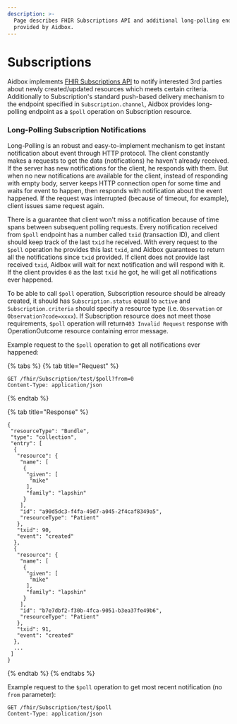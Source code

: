 ```yaml
---
description: >-
  Page describes FHIR Subscriptions API and additional long-polling endpoint
  provided by Aidbox.
---
```


# Subscriptions

Aidbox implements [FHIR Subscriptions API](https://www.hl7.org/fhir/subscription.html) to notify interested 3rd parties about newly created/updated resources which meets certain criteria. Additionally to Subscription's standard push-based delivery mechanism to the endpoint specified in `Subscription.channel`, Aidbox provides long-polling endpoint as a `$poll` operation on Subscription resource.

### Long-Polling Subscription Notifications

Long-Polling is an robust and easy-to-implement mechanism to get instant notification about event through HTTP protocol. The client constantly makes a requests to get the data \(notifications\) he haven't already received. If the server has new notifications for the client, he responds with them. But when no new notifications are available for the client, instead of responding with empty body, server keeps HTTP connection open for some time and waits for event to happen, then responds with notification about the event happened. If the request was interrupted \(because of timeout, for example\), client issues same request again.

There is a guarantee that client won't miss a notification because of time spans between subsequent polling requests. Every notification received from `$poll` endpoint has a number called `txid` \(transaction ID\), and client should keep track of the last `txid` he received. With every request to the `$poll` operation he provides this last `txid`, and Aidbox guarantees to return all the notifications since `txid` provided. If client does not provide last received `txid`, Aidbox will wait for next notification and will respond with it. If the client provides `0` as the last `txid` he got, he will get all notifications ever happened.

To be able to call `$poll` operation, Subscription resource should be already created, it should has `Subscription.status` equal to `active` and `Subscription.criteria` should specify a resource type \(i.e. `Observation` or `Observation?code=xxxx`\). If Subscription resource does not meet those requirements, `$poll` operation will return`403 Invalid Request` response with OperationOutcome resource containing error message.

Example request to the `$poll` operation to get all notifications ever happened:

{% tabs %}
{% tab title="Request" %}
```text
GET /fhir/Subscription/test/$poll?from=0
Content-Type: application/json
```
{% endtab %}

{% tab title="Response" %}
```text
{
 "resourceType": "Bundle",
 "type": "collection",
 "entry": [
  {
   "resource": {
    "name": [
     {
      "given": [
       "mike"
      ],
      "family": "lapshin"
     }
    ],
    "id": "a90d5dc3-f4fa-49d7-a045-2f4caf8349a5",
    "resourceType": "Patient"
   },
   "txid": 90,
   "event": "created"
  },
  {
   "resource": {
    "name": [
     {
      "given": [
       "mike"
      ],
      "family": "lapshin"
     }
    ],
    "id": "b7e7dbf2-f30b-4fca-9051-b3ea37fe49b6",
    "resourceType": "Patient"
   },
   "txid": 91,
   "event": "created"
  },
  ...
 ]
}
```
{% endtab %}
{% endtabs %}

Example request to the `$poll` operation to get most recent notification \(no `from` parameter\):

```text
GET /fhir/Subscription/test/$poll
Content-Type: application/json
```

